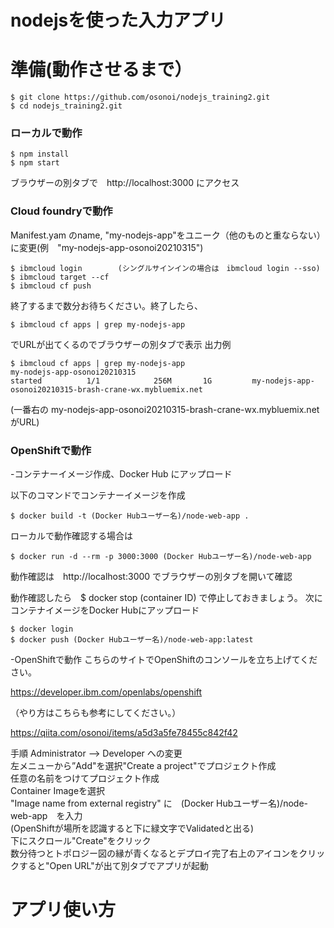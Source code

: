 # nodejsを使った入力アプリ

# 準備(動作させるまで）

```
$ git clone https://github.com/osonoi/nodejs_training2.git
$ cd nodejs_training2.git
```
### ローカルで動作

```
$ npm install
$ npm start
```
ブラウザーの別タブで　http://localhost:3000
にアクセス

### Cloud foundryで動作

 Manifest.yam のname, "my-nodejs-app"をユニーク（他のものと重ならない）に変更(例　"my-nodejs-app-osonoi20210315")

```
$ ibmcloud login        (シングルサインインの場合は　ibmcloud login --sso)
$ ibmcloud target --cf
$ ibmcloud cf push
```

終了するまで数分お待ちください。終了したら、

```
$ ibmcloud cf apps | grep my-nodejs-app
```
でURLが出てくるのでブラウザーの別タブで表示
出力例
```
$ ibmcloud cf apps | grep my-nodejs-app
my-nodejs-app-osonoi20210315                                          started          1/1            256M       1G         my-nodejs-app-osonoi20210315-brash-crane-wx.mybluemix.net
```
(一番右の my-nodejs-app-osonoi20210315-brash-crane-wx.mybluemix.net がURL)

### OpenShiftで動作
-コンテナーイメージ作成、Docker Hub にアップロード

以下のコマンドでコンテナーイメージを作成
```
$ docker build -t (Docker Hubユーザー名)/node-web-app .
```
ローカルで動作確認する場合は
```
$ docker run -d --rm -p 3000:3000 (Docker Hubユーザー名)/node-web-app
```
動作確認は　http://localhost:3000
でブラウザーの別タブを開いて確認

動作確認したら　$ docker stop (container ID)
で停止しておきましょう。
次にコンテナイメージをDocker Hubにアップロード
```
$ docker login
$ docker push (Docker Hubユーザー名)/node-web-app:latest
```
-OpenShiftで動作
こちらのサイトでOpenShiftのコンソールを立ち上げてください。

https://developer.ibm.com/openlabs/openshift

（やり方はこちらも参考にしてください。）

https://qiita.com/osonoi/items/a5d3a5fe78455c842f42

手順
Administrator --> Developer への変更<br>
左メニューから”Add"を選択"Create a project"でプロジェクト作成<br>
任意の名前をつけてプロジェクト作成<br>
Container Imageを選択<br>
"Image name from external registry" に　(Docker Hubユーザー名)/node-web-app　を入力<br>
(OpenShiftが場所を認識すると下に緑文字でValidatedと出る) <br>
下にスクロール"Create"をクリック<br>
数分待つとトポロジー図の縁が青くなるとデプロイ完了右上のアイコンをクリックすると"Open URL"が出て別タブでアプリが起動


# アプリ使い方
